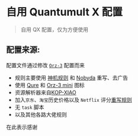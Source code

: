 # 自用 Quantumult X 配置

> 自用 QX 配置，仅为方便使用

## 配置来源:
配置文件通过修改 [`Orz-3`](https://github.com/Orz-3/QuantumultX) 配置而来

- 规则主要使用 [神机规则](https://github.com/DivineEngine/Profiles/tree/master) 和 [Nobyda](https://github.com/NobyDa) 重写、去广告
- 使用 [Qure](https://github.com/Koolson/Qure) 和 [Orz-3 mini](https://github.com/Orz-3/mini) 图标
- 资源解析器来自[KOP-XIAO](https://github.com/KOP-XIAO/QuantumultX/tree/master/Scripts)
- 加入`京东`、`淘宝`历史价格以及 `Netflix` 评分[重写规则](https://github.com/yichahucha/surge/tree/master)
- 无 `task` 脚本
- 以及其他各路大佬规则

在此表示感谢

